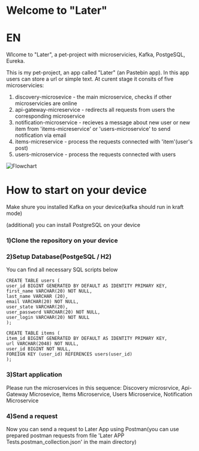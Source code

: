 # Welcome to "Later"

# EN
Wlcome to "Later", a pet-project with microservicies, Kafka, PostgeSQL, Eureka.

This is my pet-project, an app called "Later" (an Pastebin app). In this app users can store a url or simple text. At
curent stage it consits of five microservicies: 


1. discovery-microsevice - the main microservice, checks if other microservicies are online
2. api-gateway-micreservice - redirects all requests from users the corresponding microservice
3. notification-microservice - recieves a message about new user or new item from 'items-micreservice' or 'users-microservice' to send notification via email
4. items-micreservice - process the requests connected with 'item'(user's post)
5. users-microservice - process the requests connected with users

![Flowchart](https://github.com/user-attachments/assets/f0626e0d-2943-42bc-9182-0ad97a31c85e)

# How to start on your device

Make shure you installed Kafka on your device(kafka should run in kraft mode)

(additional) you can install PostgreSQL on your device

### 1)Clone the repository on your device

### 2)Setup Database(PostgeSQL / H2)
You can find all necessary SQL scripts below
```
CREATE TABLE users (
user_id BIGINT GENERATED BY DEFAULT AS IDENTITY PRIMARY KEY,
first_name VARCHAR(20) NOT NULL,
last_name VARCHAR (20),
email VARCHAR(20) NOT NULL,
user_state VARCHAR(20),
user_password VARCHAR(20) NOT NULL,
user_login VARCHAR(20) NOT NULL
);
```
```
CREATE TABLE items (
item_id BIGINT GENERATED BY DEFAULT AS IDENTITY PRIMARY KEY,
url VARCHAR(2048) NOT NULL,
user_id BIGINT NOT NULL,
FOREIGN KEY (user_id) REFERENCES users(user_id)
);
```

### 3)Start application
Please run the microservices in this sequence:
Discovery microsrvice, 
Api-Gateway Microsevice, 
Items Microservice, 
Users Microservice, 
Notification Microservice

### 4)Send a request
Now you can send a request to Later App using Postman(you can use prepared postman requests from file 'Later APP Tests.postman_collection.json' in the main directory)

